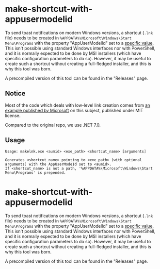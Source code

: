 # make-shortcut-with-appusermodelid

To send toast notifications on modern Windows versions, a shortcut (`.lnk` file) needs to be
created in `%APPDATA%\Microsoft\Windows\Start Menu\Programs` with the property
"AppUserModelId" set to a
[specific value](https://docs.microsoft.com/it-it/windows/desktop/shell/appids).
This isn't possible using standard Windows interfaces nor with PowerShell, and it is normally
expected to be done by MSI installers (which have specific configuration parameters to do so).
However, it may be useful to create such a shortcut without creating a full-fledged installer, and
this is why this tool was born.

A precompiled version of this tool can be found in the "Releases" page.

## Notice

Most of the code which deals with low-level link creation comes from
[an example published by Microsoft](https://github.com/microsoft/Windows-classic-samples/tree/main/Samples/DesktopToasts)
on this subject, published under MIT license. 

Compared to the original repo, we use .NET 7.0.


## Usage

```
Usage: makelnk.exe <aumid> <exe_path> <shortcut_name> [arguments]

Generates <shortcut_name> pointing to <exe_path> (with optional arguments) with the AppUserModeId set to <aumid>.
If <shortcut_name> is not a path, '%APPDATA%\Microsoft\Windows\Start Menu\Programs' is prepended.
```

# make-shortcut-with-appusermodelid

To send toast notifications on modern Windows versions, a shortcut (`.lnk` file) needs to be
created in `%APPDATA%\Microsoft\Windows\Start Menu\Programs` with the property
"AppUserModelId" set to a
[specific value](https://docs.microsoft.com/it-it/windows/desktop/shell/appids).
This isn't possible using standard Windows interfaces nor with PowerShell, and it is normally
expected to be done by MSI installers (which have specific configuration parameters to do so).
However, it may be useful to create such a shortcut without creating a full-fledged installer, and
this is why this tool was born.

A precompiled version of this tool can be found in the "Releases" page.
